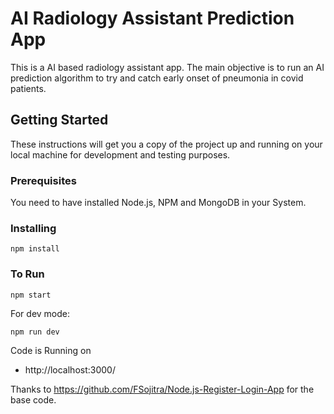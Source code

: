 # AI Radiology Assistant Prediction App

This is a AI based radiology assistant app. The main objective is to run an AI prediction algorithm to try and catch early onset of pneumonia in covid patients.

## Getting Started

These instructions will get you a copy of the project up and running on your local machine for development and testing purposes.

### Prerequisites

You need to have installed Node.js, NPM and MongoDB in your System.

### Installing
```
npm install
```

### To Run
```
npm start
```

For dev mode:
```
npm run dev
```

Code is Running on 
+ http://localhost:3000/

Thanks to https://github.com/FSojitra/Node.js-Register-Login-App for the base code.
